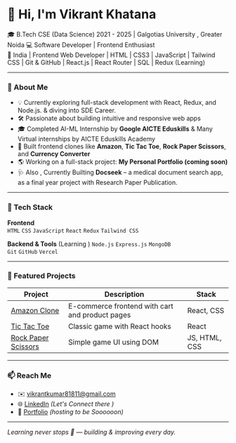 # 👋 Hi, I'm Vikrant Khatana

🎓 B.Tech CSE (Data Science) 2021 - 2025 | Galgotias University , Greater Noida 
💻 Software Developer | Frontend Enthusiast  
📍 India | 
    Frontend Web Developer | HTML | CSS3 | JavaScript | Tailwind CSS | Git & GitHub | React.js | React Router | SQL | Redux (Learning) 

---

### 🚀 About Me

- 💡 Currently exploring full-stack development with React, Redux, and Node.js. & diving into SDE Career.
- 🛠️ Passionate about building intuitive and responsive web apps
- 🎓 Completed AI-ML Internship by **Google AICTE Eduskills** & Many Virtual internships by AICTE Eduskills Academy
- 📱 Built frontend clones like **Amazon**, **Tic Tac Toe**, **Rock Paper Scissors**, and **Currency Converter**
- 🌎 Working on a full-stack project: **My Personal Portfolio (coming soon)**  
- 🩺 Also , Currently Builting **Docseek** – a medical document search app, as a final year project with Research Paper Publication.

---

### 🧰 Tech Stack

**Frontend**  
`HTML` `CSS` `JavaScript` `React` `Redux` `Tailwind CSS`  

**Backend & Tools**  (Learning )
`Node.js` `Express.js` `MongoDB`  
`Git` `GitHub` `Vercel`  

---

### 📌 Featured Projects

| Project | Description | Stack |
|--------|-------------|--------|
| [Amazon Clone](https://github.com/vikrant-1912/Amazon-clone-1) | E-commerce frontend with cart and product pages | React, CSS |
| [Tic Tac Toe](https://github.com/vikrant-1912/tic-tac-toe) | Classic game with React hooks | React |
| [Rock Paper Scissors](https://github.com/vikrant-1912/rock-paper-scissor) | Simple game UI using DOM | JS, HTML, CSS |

---

### 📫 Reach Me

- ✉️ [vikrantkumar81811@gmail.com](mailto:vikrantkumar81811@gmail.com)
- 🌐 [LinkedIn](https://linkedin.com/in/vikrant1912) *(Let's Connect there )*
- 🚀 [Portfolio](https://-------.vercel.app) *(hosting to be Soooooon)*

---

*Learning never stops 🚀 — building & improving every day.*

